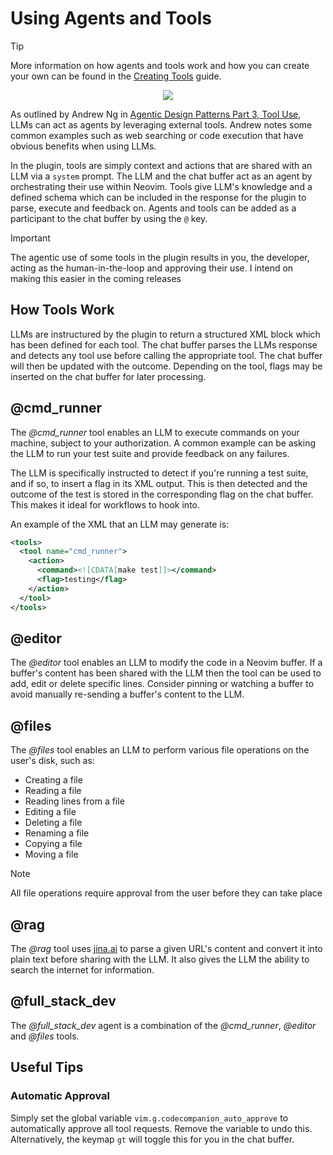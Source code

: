 # Using Agents and Tools

> [!TIP]
> More information on how agents and tools work and how you can create your own can be found in the [Creating Tools](/extending/tools.md) guide.

<p align="center">
<img src="https://github.com/user-attachments/assets/f4a5d52a-0de5-422d-a054-f7e97bb76f62" />
</p>

As outlined by Andrew Ng in [Agentic Design Patterns Part 3, Tool Use](https://www.deeplearning.ai/the-batch/agentic-design-patterns-part-3-tool-use), LLMs can act as agents by leveraging external tools. Andrew notes some common examples such as web searching or code execution that have obvious benefits when using LLMs.

In the plugin, tools are simply context and actions that are shared with an LLM via a `system` prompt. The LLM and the chat buffer act as an agent by orchestrating their use within Neovim. Tools give LLM's knowledge and a defined schema which can be included in the response for the plugin to parse, execute and feedback on. Agents and tools can be added as a participant to the chat buffer by using the `@` key.

> [!IMPORTANT]
> The agentic use of some tools in the plugin results in you, the developer, acting as the human-in-the-loop and
> approving their use. I intend on making this easier in the coming releases

## How Tools Work

LLMs are instructured by the plugin to return a structured XML block which has been defined for each tool. The chat buffer parses the LLMs response and detects any tool use before calling the appropriate tool. The chat buffer will then be updated with the outcome. Depending on the tool, flags may be inserted on the chat buffer for later processing.

## @cmd_runner

The _@cmd_runner_ tool enables an LLM to execute commands on your machine, subject to your authorization. A common example can be asking the LLM to run your test suite and provide feedback on any failures.

The LLM is specifically instructed to detect if you're running a test suite, and if so, to insert a flag in its XML output. This is then detected and the outcome of the test is stored in the corresponding flag on the chat buffer. This makes it ideal for workflows to hook into.

An example of the XML that an LLM may generate is:

```xml
<tools>
  <tool name="cmd_runner">
    <action>
      <command><![CDATA[make test]]></command>
      <flag>testing</flag>
    </action>
  </tool>
</tools>
```

## @editor

The _@editor_ tool enables an LLM to modify the code in a Neovim buffer. If a buffer's content has been shared with the LLM then the tool can be used to add, edit or delete specific lines. Consider pinning or watching a buffer to avoid manually re-sending a buffer's content to the LLM.

## @files

The _@files_ tool enables an LLM to perform various file operations on the user's disk, such as:

- Creating a file
- Reading a file
- Reading lines from a file
- Editing a file
- Deleting a file
- Renaming a file
- Copying a file
- Moving a file

> [!NOTE]
> All file operations require approval from the user before they can take place

## @rag

The _@rag_ tool uses [jina.ai](https://jina.ai) to parse a given URL's content and convert it into plain text before sharing with the LLM. It also gives the LLM the ability to search the internet for information.

## @full_stack_dev

The _@full_stack_dev_ agent is a combination of the _@cmd_runner_, _@editor_ and _@files_ tools.

## Useful Tips

### Automatic Approval

Simply set the global variable `vim.g.codecompanion_auto_approve` to automatically approve all tool requests. Remove the variable to undo this. Alternatively, the keymap `gt` will toggle this for you in the chat buffer.

